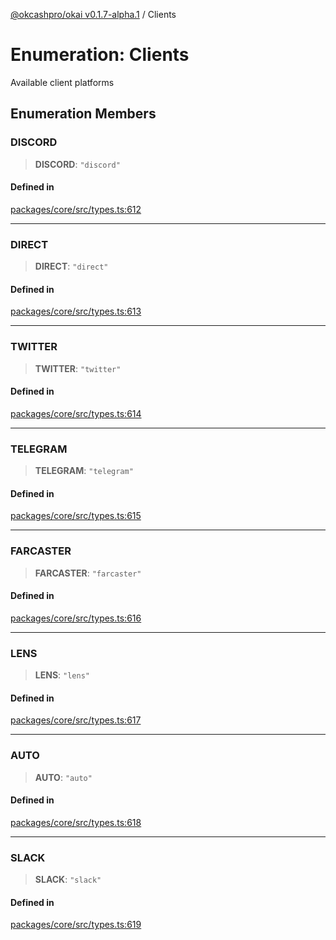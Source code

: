 [@okcashpro/okai v0.1.7-alpha.1](../index.md) / Clients

# Enumeration: Clients

Available client platforms

## Enumeration Members

### DISCORD

> **DISCORD**: `"discord"`

#### Defined in

[packages/core/src/types.ts:612](https://github.com/okcashpro/okai/blob/main/packages/core/src/types.ts#L612)

***

### DIRECT

> **DIRECT**: `"direct"`

#### Defined in

[packages/core/src/types.ts:613](https://github.com/okcashpro/okai/blob/main/packages/core/src/types.ts#L613)

***

### TWITTER

> **TWITTER**: `"twitter"`

#### Defined in

[packages/core/src/types.ts:614](https://github.com/okcashpro/okai/blob/main/packages/core/src/types.ts#L614)

***

### TELEGRAM

> **TELEGRAM**: `"telegram"`

#### Defined in

[packages/core/src/types.ts:615](https://github.com/okcashpro/okai/blob/main/packages/core/src/types.ts#L615)

***

### FARCASTER

> **FARCASTER**: `"farcaster"`

#### Defined in

[packages/core/src/types.ts:616](https://github.com/okcashpro/okai/blob/main/packages/core/src/types.ts#L616)

***

### LENS

> **LENS**: `"lens"`

#### Defined in

[packages/core/src/types.ts:617](https://github.com/okcashpro/okai/blob/main/packages/core/src/types.ts#L617)

***

### AUTO

> **AUTO**: `"auto"`

#### Defined in

[packages/core/src/types.ts:618](https://github.com/okcashpro/okai/blob/main/packages/core/src/types.ts#L618)

***

### SLACK

> **SLACK**: `"slack"`

#### Defined in

[packages/core/src/types.ts:619](https://github.com/okcashpro/okai/blob/main/packages/core/src/types.ts#L619)
